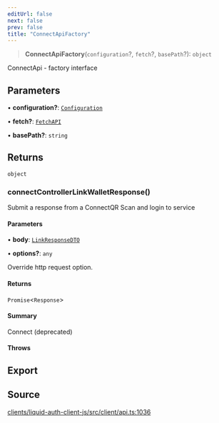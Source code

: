 ```yaml
---
editUrl: false
next: false
prev: false
title: "ConnectApiFactory"
---
```


> **ConnectApiFactory**(`configuration`?, `fetch`?, `basePath`?): `object`

ConnectApi - factory interface

## Parameters

• **configuration?**: [`Configuration`](/reference/typescript/auth/client/classes/configuration/)

• **fetch?**: [`FetchAPI`](/reference/typescript/auth/client/interfaces/fetchapi/)

• **basePath?**: `string`

## Returns

`object`

### connectControllerLinkWalletResponse()

Submit a response from a ConnectQR Scan and login to service

#### Parameters

• **body**: [`LinkResponseDTO`](/reference/typescript/auth/client/interfaces/linkresponsedto/)

• **options?**: `any`

Override http request option.

#### Returns

`Promise`\<`Response`\>

#### Summary

Connect (deprecated)

#### Throws

## Export

## Source

[clients/liquid-auth-client-js/src/client/api.ts:1036](https://github.com/algorandfoundation/liquid-auth/blob/cec82e963bc03c2622fd80036d3c488643177b1a/clients/liquid-auth-client-js/src/client/api.ts#L1036)
